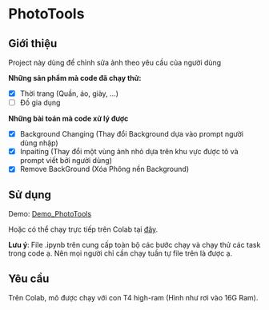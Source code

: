 # PhotoTools

## Giới thiệu 

Project này dùng để chỉnh sửa ảnh theo yêu cầu của người dùng 

**Những sản phẩm mà code đã chạy thử:**

- [x] Thời trang (Quần, áo, giày, ...)
- [ ] Đồ gia dụng

**Những bài toán mà code xử lý được**

- [x] Background Changing (Thay đổi Background dựa vào prompt người dùng nhập)
- [x] Inpaiting (Thay đổi một vùng ảnh nhỏ dựa trên khu vực được tô và prompt viết bởi người dùng)
- [x] Remove BackGround (Xóa Phông nền Background)

## Sử dụng 

Demo: [Demo_PhotoTools](./Demo.ipynb)

Hoặc có thể chạy trực tiếp trên Colab tại [đây](https://colab.research.google.com/drive/1nAZ2MmjmzKRzrNPsL9ii_wd7fJZuTztN?usp=sharing).

**Lưu ý**: File .ipynb trên cung cấp toàn bộ các bước chạy và chạy thử các task trong code ạ. Nên mọi người chỉ cần chạy tuần tự file trên là được ạ. 

## Yêu cầu 
Trên Colab, mô được chạy với con T4 high-ram (Hình như rơi vào 16G Ram). 